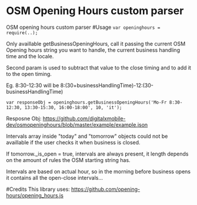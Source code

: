 # OSM Opening Hours custom parser
OSM opening hours custom parser
#Usage
`var openinghours = require(..);`

Only availlable getBusinessOpeningHours, call it passing the current OSM Opening hours string you want to handle, the current business handling time and the locale.

Second param is used to subtract that value to the close timing and to add it to the open timing.

Eg. 8:30-12:30 will be 8:(30+businessHandlingTime)-12:(30-businessHandlingTime)

 `var responseObj = openinghours.getBusinessOpeningHours('Mo-Fr 8:30-12:30, 13:30-15:30, 16:00-18:00', 10, 'it');  `

Resposne Obj: https://github.com/digitalxmobile-dev/osmopeninghours/blob/master/example/example.json

Intervals array inside "today" and "tomorrow" objects could not be availlable if the user checks it when business is closed.

If tomorrow._is_open = true, intervals are always present, it length depends on the amount of rules the OSM starting string has.

Intervals are based on actual hour, so in the morning before business opens it contains all the open-close intervals... 

#Credits
This library uses: https://github.com/opening-hours/opening_hours.js 
